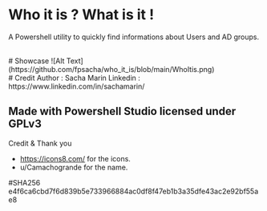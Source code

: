 # Who it is ? What is it !
A Powershell utility to quickly find informations about Users and AD groups.

<br>
# Showcase
![Alt Text](https://github.com/fpsacha/who_it_is/blob/main/WhoItis.png)

<br>
# Credit
Author : Sacha Marin
Linkedin : https://www.linkedin.com/in/sachamarin/

Made with Powershell Studio
licensed under GPLv3
-------------------------
Credit & Thank you
- https://icons8.com/ for the icons.
- u/Camachogrande for the name.

#SHA256
e4f6ca6cbd7f6d839b5e733966884ac0df8f47eb1b3a35dfe43ac2e92bf55ae8
